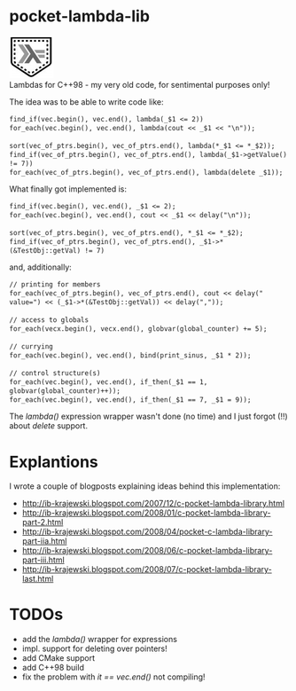 # pocket-lambda-lib
[comment]: # " ![lambda pic](plambda-logo-2.jpg) "
<img src="plambda-logo-2.jpg" alt="lambda pic" width="80"/><br/>Lambdas for C++98 - my very old code, for sentimental purposes only!

The idea was to be able to write code like:

    find_if(vec.begin(), vec.end(), lambda(_$1 <= 2))
    for_each(vec.begin(), vec.end(), lambda(cout << _$1 << "\n"));

    sort(vec_of_ptrs.begin(), vec_of_ptrs.end(), lambda(*_$1 <= *_$2));
    find_if(vec_of_ptrs.begin(), vec_of_ptrs.end(), lambda(_$1->getValue() != 7))
    for_each(vec_of_ptrs.begin(), vec_of_ptrs.end(), lambda(delete _$1));

What finally got implemented is:

    find_if(vec.begin(), vec.end(), _$1 <= 2);
    for_each(vec.begin(), vec.end(), cout << _$1 << delay("\n")); 

    sort(vec_of_ptrs.begin(), vec_of_ptrs.end(), *_$1 <= *_$2);
    find_if(vec_of_ptrs.begin(), vec_of_ptrs.end(), _$1->*(&TestObj::getVal) != 7)

and, additionally:

    // printing for members 
    for_each(vec_of_ptrs.begin(), vec_of_ptrs.end(), cout << delay(" value=") << (_$1->*(&TestObj::getVal)) << delay(","));

    // access to globals
    for_each(vecx.begin(), vecx.end(), globvar(global_counter) += 5);

    // currying
    for_each(vec.begin(), vec.end(), bind(print_sinus, _$1 * 2));

    // control structure(s)
    for_each(vec.begin(), vec.end(), if_then(_$1 == 1, globvar(global_counter)++));
    for_each(vec.begin(), vec.end(), if_then(_$1 == 7, _$1 = 9));

The *lambda()* expression wrapper wasn't done (no time) and I just forgot (!!) about *delete* support.

# Explantions

I wrote a couple of blogposts explaining ideas behind this implementation:

 - http://ib-krajewski.blogspot.com/2007/12/c-pocket-lambda-library.html
 - http://ib-krajewski.blogspot.com/2008/01/c-pocket-lambda-library-part-2.html
 - http://ib-krajewski.blogspot.com/2008/04/pocket-c-lambda-library-part-iia.html
 - http://ib-krajewski.blogspot.com/2008/06/c-pocket-lambda-library-part-iii.html
 - http://ib-krajewski.blogspot.com/2008/07/c-pocket-lambda-library-last.html

# TODOs

 - add the _lambda()_ wrapper for expressions
 - impl. support for deleting over pointers!
 - add CMake support
 - add C++98 build
 - fix the problem with _it == vec.end()_ not compiling!
